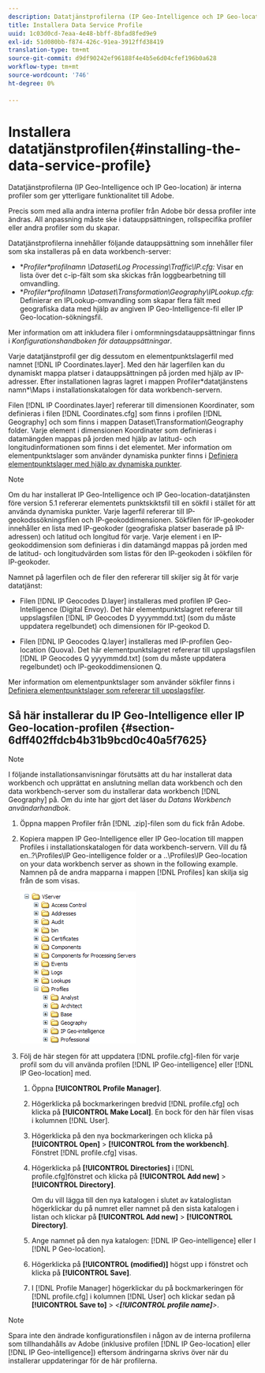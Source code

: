 ```yaml
---
description: Datatjänstprofilerna (IP Geo-Intelligence och IP Geo-location) är interna profiler som ger ytterligare funktionalitet till Adobe.
title: Installera Data Service Profile
uuid: 1c03d0cd-7eaa-4e48-bbff-8bfad8fed9e9
exl-id: 51d080bb-f874-426c-91ea-3912ffd38419
translation-type: tm+mt
source-git-commit: d9df90242ef96188f4e4b5e6d04cfef196b0a628
workflow-type: tm+mt
source-wordcount: '746'
ht-degree: 0%

---
```


# Installera datatjänstprofilen{#installing-the-data-service-profile}

Datatjänstprofilerna (IP Geo-Intelligence och IP Geo-location) är interna profiler som ger ytterligare funktionalitet till Adobe.

Precis som med alla andra interna profiler från Adobe bör dessa profiler inte ändras. All anpassning måste ske i datauppsättningen, rollspecifika profiler eller andra profiler som du skapar.

Datatjänstprofilerna innehåller följande datauppsättning som innehåller filer som ska installeras på en data workbench-server:

* **Profiler\*profilnamn *\Dataset\Log Processing\Traffic\IP.cfg:** Visar en lista över det c-ip-fält som ska skickas från loggbearbetning till omvandling.
* **Profiler\*profilnamn *\Dataset\Transformation\Geography\IPLookup.cfg:** Definierar en IPLookup-omvandling som skapar flera fält med geografiska data med hjälp av angiven IP Geo-Intelligence-fil eller IP Geo-location-sökningsfil.

Mer information om att inkludera filer i omformningsdatauppsättningar finns i *Konfigurationshandboken för datauppsättningar*.

Varje datatjänstprofil ger dig dessutom en elementpunktslagerfil med namnet [!DNL IP Coordinates.layer]. Med den här lagerfilen kan du dynamiskt mappa platser i datauppsättningen på jorden med hjälp av IP-adresser. Efter installationen lagras lagret i mappen Profiler\*datatjänstens namn*\Maps i installationskatalogen för data workbench-servern.

Filen [!DNL IP Coordinates.layer] refererar till dimensionen Koordinater, som definieras i filen [!DNL Coordinates.cfg] som finns i profilen [!DNL Geography] och som finns i mappen Dataset\Transformation\Geography folder. Varje element i dimensionen Koordinater som definieras i datamängden mappas på jorden med hjälp av latitud- och longitudinformationen som finns i det elementet. Mer information om elementpunktslager som använder dynamiska punkter finns i [Definiera elementpunktslager med hjälp av dynamiska punkter](../../../../home/c-geo-oview/c-wk-img-lyrs/c-elmt-pt-lyrs/c-elmt-pt-lyrs-ref-lkp-files/c-elmt-pt-lyr-file-frmt/c-dyn-pts.md#concept-77ae65bedc3f465489bc135ae7e3c2f3).

>[!NOTE]
>
>Om du har installerat IP Geo-Intelligence och IP Geo-location-datatjänsten före version 5.1 refererar elementets punktskiktsfil till en sökfil i stället för att använda dynamiska punkter. Varje lagerfil refererar till IP-geokodssökningsfilen och IP-geokoddimensionen. Sökfilen för IP-geokoder innehåller en lista med IP-geokoder (geografiska platser baserade på IP-adressen) och latitud och longitud för varje. Varje element i en IP-geokoddimension som definieras i din datamängd mappas på jorden med de latitud- och longitudvärden som listas för den IP-geokoden i sökfilen för IP-geokoder.

Namnet på lagerfilen och de filer den refererar till skiljer sig åt för varje datatjänst:

* Filen [!DNL IP Geocodes D.layer] installeras med profilen IP Geo-Intelligence (Digital Envoy). Det här elementpunktslagret refererar till uppslagsfilen [!DNL IP Geocodes D yyyymmdd.txt] (som du måste uppdatera regelbundet) och dimensionen för IP-geokod D.

* Filen [!DNL IP Geocodes Q.layer] installeras med IP-profilen Geo-location (Quova). Det här elementpunktslagret refererar till uppslagsfilen [!DNL IP Geocodes Q yyyymmdd.txt] (som du måste uppdatera regelbundet) och IP-geokoddimensionen Q.

Mer information om elementpunktslager som använder sökfiler finns i [Definiera elementpunktslager som refererar till uppslagsfiler](../../../../home/c-geo-oview/c-wk-img-lyrs/c-elmt-pt-lyrs/c-elmt-pt-lyrs-ref-lkp-files/c-elmt-pt-lyrs-ref-lkp-files.md#concept-c40bd0890a984112bce831b596827f0f).

## Så här installerar du IP Geo-Intelligence eller IP Geo-location-profilen {#section-6dff402ffdcb4b31b9bcd0c40a5f7625}

>[!NOTE]
>
>I följande installationsanvisningar förutsätts att du har installerat data workbench och upprättat en anslutning mellan data workbench och den data workbench-server som du installerar data workbench [!DNL Geography] på. Om du inte har gjort det läser du *Datans Workbench användarhandbok*.

1. Öppna mappen Profiler från [!DNL .zip]-filen som du fick från Adobe.
1. Kopiera mappen IP Geo-Intelligence eller IP Geo-location till mappen Profiles i installationskatalogen för data workbench-servern. Vill du få en..?\Profiles\IP Geo-intelligence folder or a ..\Profiles\IP Geo-location on your data workbench server as shown in the following example. Namnen på de andra mapparna i mappen [!DNL Profiles] kan skilja sig från de som visas.

   ![](assets/Geo_installProfiles_dirIP.png)

1. Följ de här stegen för att uppdatera [!DNL profile.cfg]-filen för varje profil som du vill använda profilen [!DNL IP Geo-intelligence] eller [!DNL IP Geo-location] med.

   1. Öppna **[!UICONTROL Profile Manager]**.
   1. Högerklicka på bockmarkeringen bredvid [!DNL profile.cfg] och klicka på **[!UICONTROL Make Local]**. En bock för den här filen visas i kolumnen [!DNL User].

   1. Högerklicka på den nya bockmarkeringen och klicka på **[!UICONTROL Open]** > **[!UICONTROL from the workbench]**. Fönstret [!DNL profile.cfg] visas.

   1. Högerklicka på **[!UICONTROL Directories]** i [!DNL profile.cfg]fönstret och klicka på **[!UICONTROL Add new]** > **[!UICONTROL Directory]**.

      Om du vill lägga till den nya katalogen i slutet av kataloglistan högerklickar du på numret eller namnet på den sista katalogen i listan och klickar på **[!UICONTROL Add new]** > **[!UICONTROL Directory]**.

   1. Ange namnet på den nya katalogen: [!DNL IP Geo-intelligence] eller I [!DNL P Geo-location].

   1. Högerklicka på **[!UICONTROL (modified)]** högst upp i fönstret och klicka på **[!UICONTROL Save]**.

   1. I [!DNL Profile Manager] högerklickar du på bockmarkeringen för [!DNL profile.cfg] i kolumnen [!DNL User] och klickar sedan på **[!UICONTROL Save to]** > *&lt;**[!UICONTROL profile name]**>*.

>[!NOTE]
>
>Spara inte den ändrade konfigurationsfilen i någon av de interna profilerna som tillhandahålls av Adobe (inklusive profilen [!DNL IP Geo-location] eller [!DNL IP Geo-intelligence]) eftersom ändringarna skrivs över när du installerar uppdateringar för de här profilerna.
